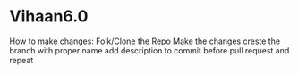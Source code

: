 # Vihaan6.0

How to make changes:
Folk/Clone the Repo
Make the changes
creste the branch with proper name
add description to commit before pull request
and repeat
